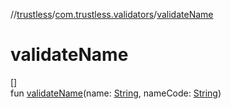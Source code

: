 //[trustless](../../index.md)/[com.trustless.validators](index.md)/[validateName](validate-name.md)

# validateName

[]\
fun [validateName](validate-name.md)(name: [String](https://kotlinlang.org/api/latest/jvm/stdlib/kotlin/-string/index.html), nameCode: [String](https://kotlinlang.org/api/latest/jvm/stdlib/kotlin/-string/index.html))
